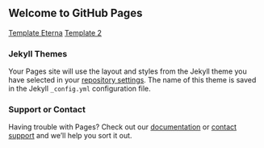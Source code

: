 ## Welcome to GitHub Pages
[Template Eterna](Eterna)
[Template 2](Template2)
### Jekyll Themes

Your Pages site will use the layout and styles from the Jekyll theme you have selected in your [repository settings](https://github.com/test-template/test-template/settings). The name of this theme is saved in the Jekyll `_config.yml` configuration file.

### Support or Contact

Having trouble with Pages? Check out our [documentation](https://help.github.com/categories/github-pages-basics/) or [contact support](https://github.com/contact) and we’ll help you sort it out.
